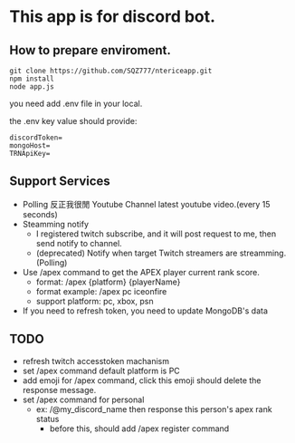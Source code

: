 # This app is for discord bot.

## How to prepare enviroment.

```command
git clone https://github.com/SQZ777/ntericeapp.git
npm install
node app.js
```

you need add .env file in your local.

the .env key value should provide:

```
discordToken=
mongoHost=
TRNApiKey=
```

## Support Services

- Polling 反正我很閒 Youtube Channel latest youtube video.(every 15 seconds)
- Steamming notify
  - I registered twitch subscribe, and it will post request to me, then send notify to channel.
  - (deprecated) Notify when target Twitch streamers are streamming.(Polling)
- Use /apex command to get the APEX player current rank score.
  - format: /apex {platform} {playerName}
  - format example: /apex pc iceonfire
  - support platform: pc, xbox, psn
- If you need to refresh token, you need to update MongoDB's data

## TODO

- refresh twitch accesstoken machanism
- set /apex command default platform is PC
- add emoji for /apex command, click this emoji should delete the response message.
- set /apex command for personal
  - ex: /@my_discord_name then response this person's apex rank status
    - before this, should add /apex register command
